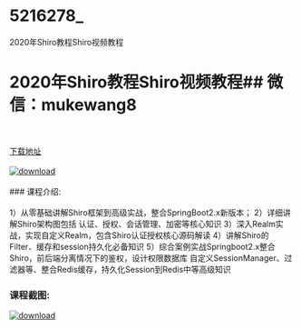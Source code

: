 # 5216278_
2020年Shiro教程Shiro视频教程
# 2020年Shiro教程Shiro视频教程## 微信：mukewang8
<br/></br>[下载地址](http://www.36tz.cn/article/5216278 "下载地址")
<br/></br>[![download](http://36tz.cn/muke_img/2020_11_1-71-300x170.png "下载地址")](http://www.36tz.cn/article/5216278 "下载地址")
<br/></br>### 课程介绍:<br/></br>1）从零基础讲解Shiro框架到高级实战，整合SpringBoot2.x新版本；
2）详细讲解Shiro架构图包括 认证、授权、会话管理、加密等核心知识
3）深入Realm实战，实现自定义Realm，包含Shiro认证授权核心源码解读
4）讲解Shiro的Filter、缓存和session持久化必备知识
5）综合案例实战Springboot2.x整合Shiro，前后端分离情况下的鉴权，设计权限数据库
自定义SessionManager、过滤器等、整合Redis缓存，持久化Session到Redis中等高级知识

### 课程截图:
[![download](http://36tz.cn/muke_img/2020_11_2-69.png "下载地址")](http://www.36tz.cn/article/5216278 "下载地址")
